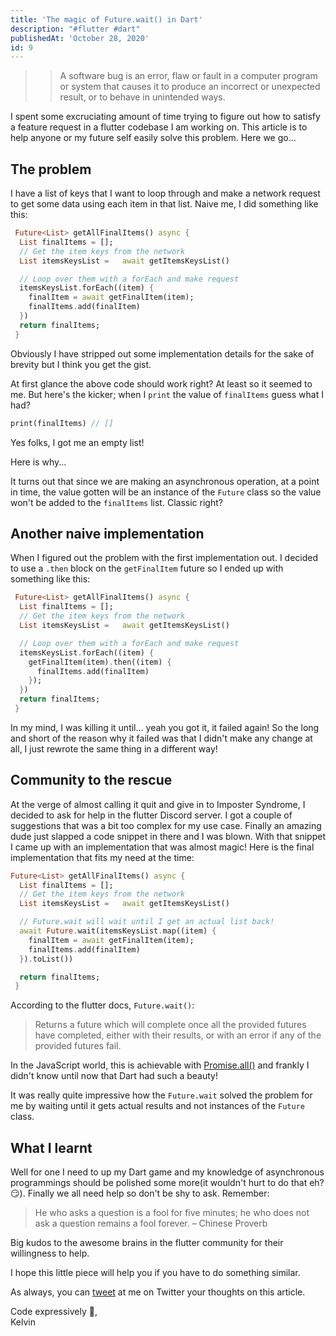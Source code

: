 ```yaml
---
title: 'The magic of Future.wait() in Dart'
description: "#flutter #dart"
publishedAt: 'October 28, 2020'
id: 9
---
```


> > A software bug is an error, flaw or fault in a computer program or system that causes it to produce an incorrect or unexpected result, or to behave in unintended ways.

I spent some excruciating amount of time trying to figure out how to satisfy a feature request in a flutter codebase I am working on. This article is to help anyone or my future self easily solve this problem. Here we go...

## The problem

I have a list of keys that I want to loop through and make a network request to get some data using each item in that list. Naive me, I did something like this:

```dart
 Future<List> getAllFinalItems() async {
  List finalItems = [];
  // Get the item keys from the network
  List itemsKeysList =   await getItemsKeysList()

  // Loop over them with a forEach and make request
  itemsKeysList.forEach((item) {
    finalItem = await getFinalItem(item);
    finalItems.add(finalItem)
  })
  return finalItems;
 }
```

Obviously I have stripped out some implementation details for the sake of brevity but I think you get the gist.

At first glance the above code should work right? At least so it seemed to me. But here's the kicker; when I `print` the value of  `finalItems` guess what I had?

```dart
print(finalItems) // []
```

Yes folks, I got me an empty list!

Here is why...

 It turns out that since we are making an asynchronous operation, at a point in time, the value gotten will be an instance of the `Future` class so the value won't be added to the `finalItems` list. Classic right?

## Another naive implementation

When I figured out the problem with the first implementation out. I decided to use a `.then` block on the `getFinalItem` future so I ended up with something like this:

```dart
 Future<List> getAllFinalItems() async {
  List finalItems = [];
  // Get the item keys from the network
  List itemsKeysList =   await getItemsKeysList()

  // Loop over them with a forEach and make request
  itemsKeysList.forEach((item) {
    getFinalItem(item).then((item) {
      finalItems.add(finalItem)
    });
  })
  return finalItems;
 }
```

In my mind, I was killing it until... yeah you got it, it failed again! So the long and short of the reason why it failed was that I didn't make any change at all, I just rewrote the same thing in a different way!

## Community to the rescue

At the verge of almost calling it quit and give in to Imposter Syndrome, I decided to ask for help in the flutter Discord server. I got a couple of suggestions that was a bit too complex for my use case. Finally an amazing dude just slapped a code snippet in there and I was blown. With that snippet I came up with an implementation that was almost magic! Here is the final implementation that fits my need at the time:

```dart
Future<List> getAllFinalItems() async {
  List finalItems = [];
  // Get the item keys from the network
  List itemsKeysList =   await getItemsKeysList()

  // Future.wait will wait until I get an actual list back!
  await Future.wait(itemsKeysList.map((item) {
    finalItem = await getFinalItem(item);
    finalItems.add(finalItem)
  }).toList())

  return finalItems;
 }
```

According to the flutter docs, `Future.wait()`:

> Returns a future which will complete once all the provided futures have completed, either with their results, or with an error if any of the provided futures fail.

In the JavaScript world, this is achievable with [Promise.all()](https://developer.mozilla.org/en-US/docs/Web/JavaScript/Reference/Global_Objects/Promise/all) and frankly I didn't know until now that Dart had such a beauty!

It was really quite impressive how the `Future.wait` solved the problem for me by waiting until it gets actual results and not instances of the `Future` class.

## What I learnt

Well for one I need to up my Dart game and my knowledge of asynchronous programmings should be polished some more(it wouldn't hurt to do that eh? 😏). Finally we all need help so don't be shy to ask. Remember:

> He who asks a question is a fool for five minutes; he who does not ask a question remains a fool forever. – Chinese Proverb

Big kudos to the awesome brains in the flutter community for their willingness to help.

I hope this little piece will help you if you have to do something similar.

As always, you can [tweet](https://twitter.com/dominus_kelvin) at me on Twitter your thoughts on this article.

Code expressively 🎨, <br /> Kelvin
